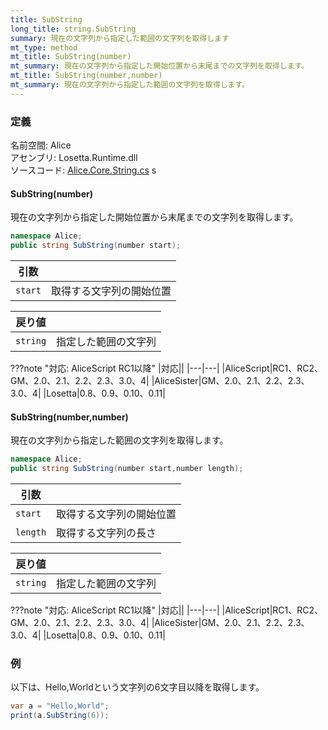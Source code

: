 ```yaml
---
title: SubString
long_title: string.SubString
summary: 現在の文字列から指定した範囲の文字列を取得します
mt_type: method
mt_title: SubString(number)
mt_summary: 現在の文字列から指定した開始位置から末尾までの文字列を取得します。
mt_title: SubString(number,number)
mt_summary: 現在の文字列から指定した範囲の文字列を取得します。
---
```


### 定義
名前空間: Alice<br/>
アセンブリ: Losetta.Runtime.dll<br/>
ソースコード: [Alice.Core.String.cs](https://github.com/WSOFT-Project/Losetta/blob/master/Losetta.Runtime/Core/Extension/Alice.Core.String.cs)
s
#### SubString(number)

現在の文字列から指定した開始位置から末尾までの文字列を取得します。

```cs title="AliceScript"
namespace Alice;
public string SubString(number start);
```

|引数| |
|-|-|
|`start`|取得する文字列の開始位置|

|戻り値| |
|-|-|
|`string`|指定した範囲の文字列|

???note "対応: AliceScript RC1以降"
    |対応||
    |---|---|
    |AliceScript|RC1、RC2、GM、2.0、2.1、2.2、2.3、3.0、4|
    |AliceSister|GM、2.0、2.1、2.2、2.3、3.0、4|
    |Losetta|0.8、0.9、0.10、0.11|

#### SubString(number,number)

現在の文字列から指定した範囲の文字列を取得します。

```cs title="AliceScript"
namespace Alice;
public string SubString(number start,number length);
```

|引数| |
|-|-|
|`start`|取得する文字列の開始位置|
|`length`|取得する文字列の長さ|

|戻り値| |
|-|-|
|`string`|指定した範囲の文字列|

???note "対応: AliceScript RC1以降"
    |対応||
    |---|---|
    |AliceScript|RC1、RC2、GM、2.0、2.1、2.2、2.3、3.0、4|
    |AliceSister|GM、2.0、2.1、2.2、2.3、3.0、4|
    |Losetta|0.8、0.9、0.10、0.11|

### 例
以下は、Hello,Worldという文字列の6文字目以降を取得します。

```cs title="AliceScript"
var a = "Hello,World";
print(a.SubString(6));
```
